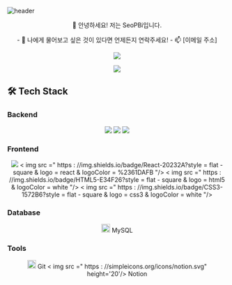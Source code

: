 ![header](https://capsule-render.vercel.app/api?type=wave&color=auto&height=300&section=header&text=WELCOME%20&fontSize=90)

<p align="center">
👋 안녕하세요! 저는 SeoPBi입니다.
</p>

<p align="center">
- 💬 나에게 물어보고 싶은 것이 있다면 언제든지 연락주세요!
- 📫 [이메일 주소]
</p>

<p align="center">
<img src="https://hits.seeyoufarm.com/api/count/incr/badge.svg?url=https%3A%2F%2Fgithub.com%2FSeoPBi%2FSeoPBi.git&count_bg=%2379C83D&title_bg=%23555555&icon=&icon_color=%23E7E7E7&title=hits&edge_flat=false" />
</p>

<p align="center">
<img src="https://github-readme-stats.vercel.app/api/top-langs/?username=SeoPBi&layout=compact" />
</p>

## 🛠 Tech Stack

### Backend
<p align="center">
<img src="https://img.shields.io/badge/Java-ED8B00?style=flat-square&logo=java&logoColor=white"/> <img src="https://img.shields.io/badge/Spring-6DB33F?style=flat-square&logo=spring-boot"/> <img src="https://img.shields.io/badge/SpringBoot-6DB33F?style=flat-square&&logo=spring-boot"/>
</p>

### Frontend
<p align="center">
<img src="https://img.shields.io/badge/JavaScript-F7DF1E?style = flat - square & logo = javascript & logoColor = black "/> < img   src =" https : //img.shields.io/badge/React-20232A?style = flat - square & logo = react & logoColor = %2361DAFB "/> < img   src =" https : //img.shields.io/badge/HTML5-E34F26?style = flat - square & logo = html5 & logoColor = white "/> < img   src =" https : //img.shields.io/badge/CSS3-1572B6?style = flat - square & logo = css3 & logoColor =
white "/>
</p>

### Database
<p align =" center ">
<img src =" https : //simpleicons.org/icons/mysql.svg " height ='20'/> MySQL 
</p>


### Tools
<p align =" center ">
<img src =" https : //simpleicons.org/icons/git.svg " height ='20'/> Git  < img   src =" https : //simpleicons.org/icons/notion.svg" height='20'/> Notion 
</p>
